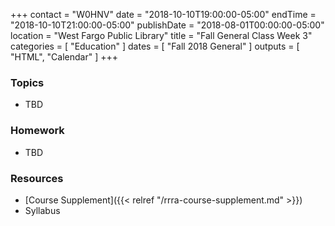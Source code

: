 +++
contact = "W0HNV"
date = "2018-10-10T19:00:00-05:00"
endTime = "2018-10-10T21:00:00-05:00"
publishDate = "2018-08-01T00:00:00-05:00"
location = "West Fargo Public Library"
title = "Fall General Class Week 3"
categories = [ "Education" ]
dates = [ "Fall 2018 General" ]
outputs = [ "HTML", "Calendar" ]
+++
### Topics

* TBD

### Homework

* TBD

### Resources

* [Course Supplement]({{< relref "/rrra-course-supplement.md" >}})
* Syllabus
